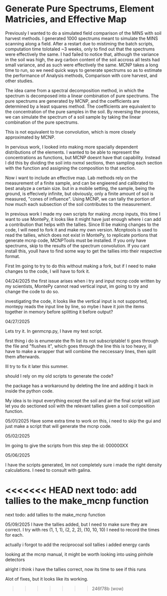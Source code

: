 # Generate Pure Spectrums, Element Matricies, and Effective Map

Previously I wanted to do a simulated field comparison of the MINS with soil harvest methods. I generated 1000 spectrums meant to simulate the MINS scanning along a field. After a restart due to mistiming the batch scripts, computation time tolotaled ~3 weeks, only to find out that the spectrums were effectively the same. I had failed to notice that, although the variance in the soil was high, the avg carbon content of the soil accross all tests had small variance, and as such were effectively the same. 
MCNP takes a long time to run, so we need quick ways to generate spectrums so as to estimate the performance of Analysis methods, Comparison with core harvest, and other studies.

The idea came from a spectral decomposition method, in which the spectrum is decomposed into a linear combination of pure spectrums. The pure spectrums are generated by MCNP, and the coefficients are determined by a least squares method. The coefficients are equivalent to the concentration of the pure samples in the soil. By reversing the process, we can simulate the spectrum of a soil sample by taking the linear combination of the pure spectrums. 

This is not equivalent to true convolution, which is more closely approximated by MCNP.

In pervious work, I looked into making more spacially dependent distributions of the elements. I wanted to be able to represent the concentrations as functions, but MCNP doesnt have that capability. Instead I did this by dividing the soil into nxmxl sections, then sampling each section with the function and assigning the composition to that section. 

Now i want to include an effective map. Lab methods rely on the measurement of a finite sample, and can be engieered and calibrated to best analyze a certain size. but in a mobile setting, the sample, being the ground, is effecively infinite, but obviously, only a finite amount of soil is measured, "cones of influence". Using MCNP, we can tally the portion of how much each subsection of the soil contributes to the measurement.

In previous work I made my own scripts for making .mcnp inputs, this time I want to use MontePy, it looks like it might have just enough where i can add a contribution that helps with the tallies. Since Ill be making changes to the code, I will need to fork it and make my own version. 
Mcnptools is used to read the tallies, which does not exist in MontePy, to replicate portions that generate mcnp code, MCNPTools must be installed. If you only have spectrums, skip to the results of the spectrum convolution. If you cant install this, youll have to find some way to get the tallies into their respective format.

First Im going to try to do this without making a fork, but if I need to make changes to the code, I will have to fork it.

04/24/2025
the first issue arises when i try and input mcnp code written by my scientists,
MontePy cannot read vertical input, im going to try and change the code to do so. 

investigating the code, it looks like the vertical input is not supported, montepy reads the input line by line, so mybe i have it join the items together in memory before splitting it before output?

04/27/2025

Lets try it.
In genmcnp.py, I have my test script.

first thing i do is enumerate the fh list
its not subscriptable!
ti goes through the file and "flushes it", which goes through the line 
this is too heavy, ill have to make a wrapper that will combine the neccessary lines, then split them afterwards.

Ill try to fix it later this summer.

should I rely on my old scripts to generate the code?

the package has a workaround by deleting the line and adding it back in inside the python code.

My idea is to input everything except the soil and air
the final script will just let you do sectioned soil with the relevant tallies given a soil composition function.


05/01/2025
Have some extra time to work on this, i need to skip the gui and just make a script that will generate the mcnp code.

05/02/2025

Im going to give the scripts from this step the id: 000000XX

05/06/2025

I have the scripts generated, Im not completely sure i made the right density calculations. I need to consult with galina.

<<<<<<< HEAD
next todo: add tallies to the make_mcnp function
=======
next todo: add tallies to the make_mcnp function

05/09/2025
I have the tallies added, but I need to make sure they are correct. 
I try with res (1, 1, 1), (2, 2, 2), (10, 10, 10)
I need to record the times for each.

actually i forgot to add the reciprocoal soil tallies
i added energy cards

looking at the mcnp manual, it might be worth looking into using pinhole detectors

alright i think i have the tallies correct, now its time to see if this runs

Alot of fixes, but it looks like its working.
>>>>>>> 246f78b (wow)
